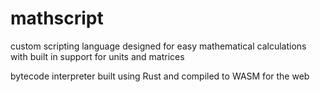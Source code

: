 # mathscript
custom scripting language designed for easy mathematical calculations with built in support for units and matrices

bytecode interpreter built using Rust and compiled to WASM for the web
